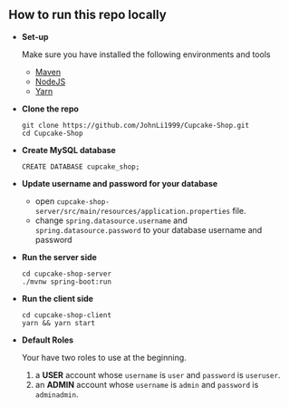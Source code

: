 ## How to run this repo locally

- **Set-up**

  Make sure you have installed the following environments and tools

  - [Maven](https://maven.apache.org/download.cgi)
  - [NodeJS](https://nodejs.org/en/download/)
  - [Yarn](https://classic.yarnpkg.com/en/docs/install#mac-stable)

- **Clone the repo**

  ```
  git clone https://github.com/JohnLi1999/Cupcake-Shop.git
  cd Cupcake-Shop
  ```

- **Create MySQL database**
  ```
  CREATE DATABASE cupcake_shop;
  ```
- **Update username and password for your database**
  - open `cupcake-shop-server/src/main/resources/application.properties` file.
  - change `spring.datasource.username` and `spring.datasource.password` to your database username and password
- **Run the server side**
  ```
  cd cupcake-shop-server
  ./mvnw spring-boot:run
  ```
- **Run the client side**

  ```
  cd cupcake-shop-client
  yarn && yarn start
  ```

- **Default Roles**

  Your have two roles to use at the beginning.

  1. a **USER** account whose `username` is `user` and `password` is `useruser`.
  2. an **ADMIN** account whose `username` is `admin` and `password` is `adminadmin`.
